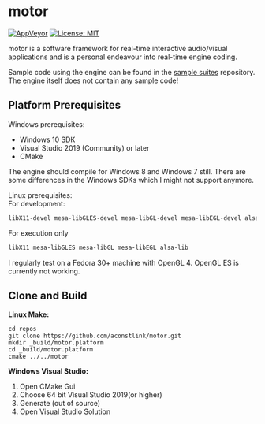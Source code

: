 # motor

[![AppVeyor](https://ci.appveyor.com/api/projects/status/2e7busj335mm0i5x?svg=true)](https://ci.appveyor.com/project/aconstlink/motor)
[![License: MIT](https://img.shields.io/badge/License-MIT-yellow.svg)](https://opensource.org/licenses/MIT)

motor is a software framework for real-time interactive audio/visual applications and is a personal endeavour into real-time engine coding. 

Sample code using the engine can be found in the [sample suites](https://github.com/aconstlink/motor_suites) repository. The engine itself does not contain any sample code!

## Platform Prerequisites

Windows prerequisites:  
 - Windows 10 SDK
 - Visual Studio 2019 (Community) or later
 - CMake
 
 The engine should compile for Windows 8 and Windows 7 still. There are some differences in the Windows SDKs which I might not support anymore.

 Linux prerequisites:  
For development:
```bash
libX11-devel mesa-libGLES-devel mesa-libGL-devel mesa-libEGL-devel alsa-lib-devel make cmake gcc gcc-c++
```
For execution only
```bash
libX11 mesa-libGLES mesa-libGL mesa-libEGL alsa-lib
```

I regularly test on a Fedora 30+ machine with OpenGL 4. OpenGL ES is currently not working.


## Clone and Build

**Linux Make:**  
```
cd repos
git clone https://github.com/aconstlink/motor.git
mkdir _build/motor.platform
cd _build/motor.platform
cmake ../../motor
```

**Windows Visual Studio:**  
1. Open CMake Gui
2. Choose 64 bit Visual Studio 2019(or higher)
3. Generate (out of source)
4. Open Visual Studio Solution